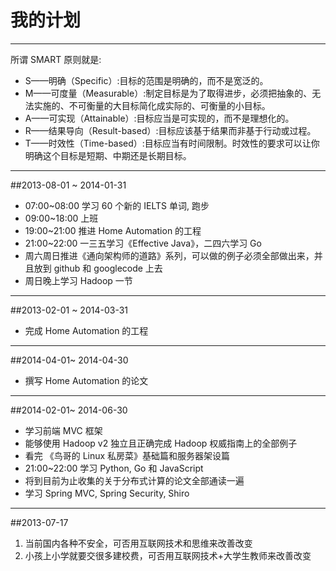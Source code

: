 我的计划
=======

***
所谓 SMART 原则就是:

* S——明确（Specific）:目标的范围是明确的，而不是宽泛的。
* M——可度量（Measurable）:制定目标是为了取得进步，必须把抽象的、无法实施的、不可衡量的大目标简化成实际的、可衡量的小目标。
* A——可实现（Attainable）:目标应当是可实现的，而不是理想化的。
* R——结果导向（Result-based）:目标应该基于结果而非基于行动或过程。
* T——时效性（Time-based）:目标应当有时间限制。时效性的要求可以让你明确这个目标是短期、中期还是长期目标。

***
##2013-08-01 ~ 2014-01-31
* 07:00~08:00 学习 60 个新的 IELTS 单词, 跑步
* 09:00~18:00 上班
* 19:00~21:00 推进 Home Automation 的工程
* 21:00~22:00 一三五学习《Effective Java》，二四六学习 Go
* 周六周日推进《通向架构师的道路》系列，可以做的例子必须全部做出来，并且放到 github 和 googlecode 上去
* 周日晚上学习 Hadoop 一节

***
##2013-02-01 ~ 2014-03-31
* 完成 Home Automation 的工程

***
##2014-04-01~ 2014-04-30
* 撰写 Home Automation 的论文

***
##2014-02-01~ 2014-06-30
* 学习前端 MVC 框架
* 能够使用 Hadoop v2 独立且正确完成 Hadoop 权威指南上的全部例子 
* 看完 《鸟哥的 Linux 私房菜》基础篇和服务器架设篇
* 21:00~22:00 学习 Python, Go 和 JavaScript
* 将到目前为止收集的关于分布式计算的论文全部通读一遍
* 学习 Spring MVC, Spring Security, Shiro

***
##2013-07-17
1. 当前国内各种不安全，可否用互联网技术和思维来改善改变
2. 小孩上小学就要交很多建校费，可否用互联网技术+大学生教师来改善改变